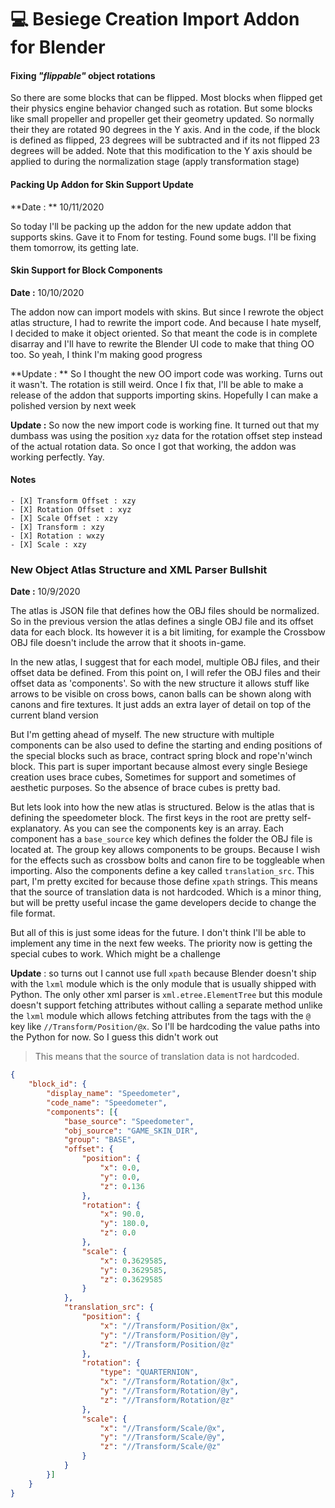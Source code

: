 # :computer: Besiege Creation Import Addon for Blender

#### Fixing *"flippable"* object rotations

So there are some blocks that can be flipped. Most blocks when flipped get their physics engine behavior changed such as rotation. But some blocks like small propeller and propeller get their geometry updated. So normally their they are rotated 90 degrees in the Y axis. And in the code, if the block is defined as flipped, 23 degrees will be subtracted and if its not flipped 23 degrees will be added. Note that this modification to the Y axis should be applied to during the normalization stage (apply transformation stage)



#### Packing Up Addon for Skin Support Update

**Date : ** 10/11/2020

So today I'll be packing up the addon for the new update addon that supports skins. Gave it to Fnom for testing. Found some bugs. I'll be fixing them tomorrow, its getting late.



#### Skin Support for Block Components

**Date :** 10/10/2020

The addon now can import models with skins. But since I rewrote the object atlas structure, I had to rewrite the import code. And because I hate myself, I decided to make it object oriented. So that meant the code is in complete disarray and I'll have to rewrite the Blender UI code to make that thing OO too. So yeah, I think I'm making good progress

**Update : ** So I thought the new OO import code was working. Turns out it wasn't. The rotation is still weird. Once I fix that, I'll be able to make a release of the addon that supports importing skins. Hopefully I can make a polished version by next week

**Update :** So now the new import code is working fine. It turned out that my dumbass was using the position `xyz` data for the rotation offset step instead of the actual rotation data. So once I got that working, the addon was working perfectly. Yay.

#### Notes

```
- [X] Transform Offset : xzy
- [X] Rotation Offset : xyz
- [X] Scale Offset : xzy
- [X] Transform : xzy
- [X] Rotation : wxzy
- [X] Scale : xzy
```



### New Object Atlas Structure and XML Parser Bullshit

**Date :** 10/9/2020

The atlas is JSON file that defines how the OBJ files should be normalized. So in the previous version the atlas defines a single OBJ file and its offset data for each block. Its however it is a bit limiting, for example the Crossbow OBJ file doesn't include the arrow that it shoots in-game. 

In the new atlas, I suggest that for each model, multiple OBJ files, and their offset data be defined. From this point on, I will refer the OBJ files and their offset data as 'components'. So  with the new structure it allows stuff like arrows to be visible on cross bows, canon balls can be shown along with canons and fire textures. It just adds an extra layer of detail on top of the current bland version

But I'm getting ahead of myself. The new structure with multiple components can be also used to define the  starting and ending positions of the special blocks such as brace, contract spring block and rope'n'winch block. This part is super important because almost every single Besiege creation uses brace cubes, Sometimes for support and sometimes of aesthetic purposes. So the absence of brace cubes is pretty bad.

But lets look into how the new atlas is structured. Below is the atlas that is defining the speedometer block. The first keys in the root are pretty self-explanatory. As you can see the components key is an array. Each component has a `base_source` key which defines the folder the OBJ file is located at. The group key allows components to be groups. Because I wish for the effects such as crossbow bolts and canon fire to be toggleable when importing. Also the components define a key called `translation_src`. This part, I'm pretty excited for because those define `xpath` strings. This means that the source of translation data is not hardcoded. Which is a minor thing, but will be pretty useful incase the game developers decide to change the file format.

But all of this is just some ideas for the future. I don't think I'll be able to implement any time in the next few weeks. The priority now is getting the special cubes to work. Which might be a challenge

**Update** : so turns out I cannot use full `xpath` because Blender doesn't ship with the `lxml` module which is the only module that is usually shipped with Python. The only other xml parser is `xml.etree.ElementTree` but this module doesn't support fetching attributes without calling a separate method unlike the `lxml` module which allows fetching attributes from the tags with the `@` key like `//Transform/Position/@x`. So I'll be hardcoding the value paths into the Python for now. So I guess this didn't work out

> This means that the source of translation data is not hardcoded. 

```json
{
    "block_id": {
        "display_name": "Speedometer",
        "code_name": "Speedometer",
        "components": [{
            "base_source": "Speedometer",
            "obj_source": "GAME_SKIN_DIR",
            "group": "BASE",
            "offset": {
                "position": {
                    "x": 0.0,
                    "y": 0.0,
                    "z": 0.136
                },
                "rotation": {
                    "x": 90.0,
                    "y": 180.0,
                    "z": 0.0
                },
                "scale": {
                    "x": 0.3629585,
                    "y": 0.3629585,
                    "z": 0.3629585
                }
            },
            "translation_src": {
                "position": {
                    "x": "//Transform/Position/@x",
                    "y": "//Transform/Position/@y",
                    "z": "//Transform/Position/@z"
                },
                "rotation": {
                    "type": "QUARTERNION",
                    "x": "//Transform/Rotation/@x",
                    "y": "//Transform/Rotation/@y",
                    "z": "//Transform/Rotation/@z"
                },
                "scale": {
                    "x": "//Transform/Scale/@x",
                    "y": "//Transform/Scale/@y",
                    "z": "//Transform/Scale/@z"
                }
            }
        }]
    }
}
```

